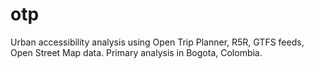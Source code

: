 # otp
Urban accessibility analysis using Open Trip Planner, R5R, GTFS feeds, Open Street Map data.  Primary analysis in Bogota, Colombia.
